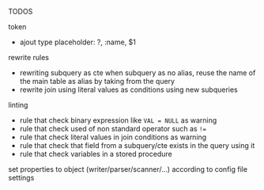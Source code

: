 TODOS

token
* ajout type placeholder: ?, :name, $1

rewrite rules
* rewriting subquery as cte when subquery as no alias, reuse the name of the main table as alias by taking from the query
* rewrite join using literal values as conditions using new subqueries

linting
* rule that check binary expression like `VAL = NULL` as warning
* rule that check used of non standard operator such as `!=`
* rule that check literal values in join conditions as warning
* rule that check that field from a subquery/cte exists in the query using it
* rule that check variables in a stored procedure

set properties to object (writer/parser/scanner/...) according to config file settings